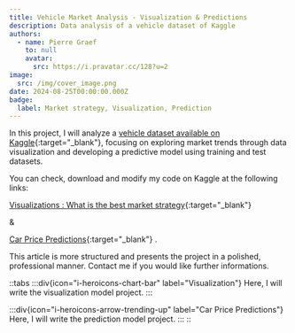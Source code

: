 ```yaml
---
title: Vehicle Market Analysis - Visualization & Predictions
description: Data analysis of a vehicle dataset of Kaggle
authors:
  - name: Pierre Graef
    to: null
    avatar:
      src: https://i.pravatar.cc/128?u=2
image:
  src: /img/cover_image.png
date: 2024-08-25T00:00:00.000Z
badge:
  label: Market strategy, Visualization, Prediction
---
```


In this project, I will analyze a [vehicle dataset available on Kaggle](https://www.kaggle.com/datasets/nehalbirla/vehicle-dataset-from-cardekho){:target="_blank"}, focusing on exploring market trends through data visualization and developing a predictive model using training and test datasets.

You can check, download and modify my code on Kaggle at the following links:

[Visualizations : What is the best market strategy](https://www.kaggle.com/code/pierregraef/data-analysis-visualization-predict-linear-reg){:target="_blank"}

&

[Car Price Predictions](https://www.kaggle.com){:target="_blank"}
.

This article is more structured and presents the project in a polished, professional manner. Contact me if you would like further informations.

::tabs
  :::div{icon="i-heroicons-chart-bar" label="Visualization"}
  Here, I will write the visualization model project.
  :::

  :::div{icon="i-heroicons-arrow-trending-up" label="Car Price Predictions"}
  Here, I will write the prediction model project.
  :::
::
